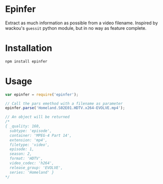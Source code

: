 # Epinfer

Extract as much information as possible from a video filename.
Inspired by wackou's `guessit` python module, but in no way as feature complete.

# Installation

```bash
npm install epinfer
```

# Usage

```javascript
var epinfer = require('epinfer');

// Call the pars emethod with a filename as parameter
epinfer.parse('Homeland.S02E01.HDTV.x264-EVOLVE.mp4');

// An object will be returned
/*
{ _quality: 160,
  subtype: 'episode',
  container: 'MPEG-4 Part 14',
  extension: 'mp4',
  filetype: 'video',
  episode: 1,
  season: 2,
  format: 'HDTV',
  video_codec: 'h264',
  release_group: 'EVOLVE',
  series: 'Homeland' }
*/
```
